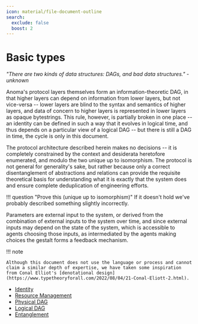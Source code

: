 ```yaml
---
icon: material/file-document-outline
search:
  exclude: false
  boost: 2
---
```


# Basic types

_"There are two kinds of data structures: DAGs, and bad data structures." - unknown_

Anoma's protocol layers themselves form an information-theoretic DAG, in that higher layers can depend on information from lower layers, but not vice-versa -- lower layers are blind to the syntax and semantics of higher layers, and data of concern to higher layers is represented in lower layers as opaque bytestrings. This rule, however, is partially broken in one place -- an identity can be defined in such a way that it evolves in logical time, and thus depends on a particular view of a logical DAG -- but there is still a DAG in time, the cycle is only in this document.

The protocol architecture described herein makes no decisions -- it is completely constrained by the context and desiderata heretofore enumerated, and modulo the two unique up to isomorphism. The protocol is not general for generality's sake, but rather because only a correct disentanglement of abstractions and relations can provide the requisite theoretical basis for understanding what it is exactly that the system does and ensure complete deduplication of engineering efforts.

!!! question "Prove this (unique up to isomorphism)"
    If it doesn't hold we've probably described something slightly incorrectly.

Parameters are external input to the system, or derived from the combination of external inputs to the system over time, and since external inputs may depend on the state of the system, which is accessible to agents choosing those inputs, as intermediated by the agents making choices the gestalt forms a feedback mechanism.

!!! note

    Although this document does not use the language or process and cannot claim a similar depth of expertise, we have taken some inspiration from Conal Elliot's [denotational design](https://www.typetheoryforall.com/2022/08/04/21-Conal-Eliott-2.html).

- [Identity](./abstractions/identity.md#identity)
- [Resource Management](./abstractions/resource.md#resource-management)
- [Physical DAG](./abstractions/physical-dag.md#physical-dag)
- [Logical DAG](./abstractions/logical-dag.md#logical-dag)
- [Entanglement](./abstractions/entanglement.md#entanglement)
